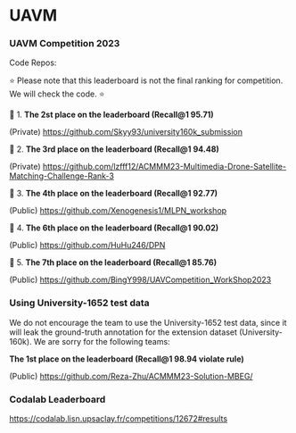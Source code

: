 # UAVM



### UAVM Competition 2023 

Code Repos: 


:star: Please note that this leaderboard is not the final ranking for competition. We will check the code.  :star:


:crown: 1. **The 2st place on the leaderboard (Recall@1 95.71)** 

(Private) https://github.com/Skyy93/university160k_submission 

:crown: 2. **The 3rd place on the leaderboard (Recall@1 94.48)**

(Private) https://github.com/lzfff12/ACMMM23-Multimedia-Drone-Satellite-Matching-Challenge-Rank-3 

:crown: 3. **The 4th place on the leaderboard (Recall@1 92.77)**

(Public) https://github.com/Xenogenesis1/MLPN_workshop 

:crown: 4. **The 6th place on the leaderboard (Recall@1 90.02)**

(Public) https://github.com/HuHu246/DPN

:crown: 5. **The 7th place on the leaderboard (Recall@1 85.76)**

(Public) https://github.com/BingY998/UAVCompetition_WorkShop2023


### Using University-1652 test data

We do not encourage the team to use the University-1652 test data, since it will leak the ground-truth annotation for the extension dataset (University-160k). 
We are sorry for the following teams:

**The 1st place on the leaderboard (Recall@1 98.94 violate rule)** 

(Public) https://github.com/Reza-Zhu/ACMMM23-Solution-MBEG/ 


### Codalab Leaderboard

https://codalab.lisn.upsaclay.fr/competitions/12672#results
